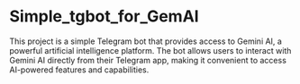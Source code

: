 # Simple_tgbot_for_GemAI
This project is a simple Telegram bot that provides access to Gemini AI, a powerful artificial intelligence platform. The bot allows users to interact with Gemini AI directly from their Telegram app, making it convenient to access AI-powered features and capabilities. 
